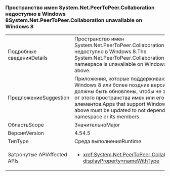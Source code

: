 ### <a name="systemnetpeertopeercollaboration-unavailable-on-windows-8"></a><span data-ttu-id="212ac-101">Пространство имен System.Net.PeerToPeer.Collaboration недоступно в Windows 8</span><span class="sxs-lookup"><span data-stu-id="212ac-101">System.Net.PeerToPeer.Collaboration unavailable on Windows 8</span></span>

|   |   |
|---|---|
|<span data-ttu-id="212ac-102">Подробные сведения</span><span class="sxs-lookup"><span data-stu-id="212ac-102">Details</span></span>|<span data-ttu-id="212ac-103">Пространство имен System.Net.PeerToPeer.Collaboration недоступно в Windows 8.</span><span class="sxs-lookup"><span data-stu-id="212ac-103">The System.Net.PeerToPeer.Collaboration namespace is unavailable on Windows 8 or above.</span></span>|
|<span data-ttu-id="212ac-104">Предложение</span><span class="sxs-lookup"><span data-stu-id="212ac-104">Suggestion</span></span>|<span data-ttu-id="212ac-105">Приложения, которые поддерживают Windows 8 или более поздние версии, должны быть обновлены, чтобы не зависеть от этого пространства имен или его элементов.</span><span class="sxs-lookup"><span data-stu-id="212ac-105">Apps that support Windows 8 or above must be updated to not depend on this namespace or its members.</span></span>|
|<span data-ttu-id="212ac-106">Область</span><span class="sxs-lookup"><span data-stu-id="212ac-106">Scope</span></span>|<span data-ttu-id="212ac-107">Значительно</span><span class="sxs-lookup"><span data-stu-id="212ac-107">Major</span></span>|
|<span data-ttu-id="212ac-108">Версия</span><span class="sxs-lookup"><span data-stu-id="212ac-108">Version</span></span>|<span data-ttu-id="212ac-109">4.5</span><span class="sxs-lookup"><span data-stu-id="212ac-109">4.5</span></span>|
|<span data-ttu-id="212ac-110">Тип</span><span class="sxs-lookup"><span data-stu-id="212ac-110">Type</span></span>|<span data-ttu-id="212ac-111">Среда выполнения</span><span class="sxs-lookup"><span data-stu-id="212ac-111">Runtime</span></span>|
|<span data-ttu-id="212ac-112">Затронутые API</span><span class="sxs-lookup"><span data-stu-id="212ac-112">Affected APIs</span></span>|<ul><li><xref:System.Net.PeerToPeer.Collaboration?displayProperty=nameWithType></li></ul>|

